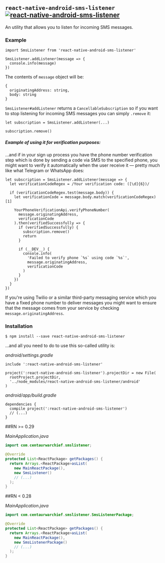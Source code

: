 ## `react-native-android-sms-listener` [![react-native-android-sms-listener](https://badge.fury.io/js/react-native-android-sms-listener.svg)](https://badge.fury.io/js/react-native-android-sms-listener)
An utility that allows you to listen for incoming SMS messages.

### Example
```JS
import SmsListener from 'react-native-android-sms-listener'

SmsListener.addListener(message => {
  console.info(message)
})
```

The contents of `message` object will be:
```JS
{
  originatingAddress: string,
  body: string
}
```

`SmsListener#addListener` returns a `CancellableSubscription` so if you want to stop listening for incoming SMS messages you can simply `.remove` it:

```JS
let subscription = SmsListener.addListener(...)

subscription.remove()
```

##### Example of using it for verification purposes:
...and if in your sign up process you have the phone number verification step which is done by sending a code via SMS to the specified phone, you might want to verify it automatically when the user receive it &mdash; pretty much like what Telegram or WhatsApp does:

```JS
let subscription = SmsListener.addListener(message => {
  let verificationCodeRegex = /Your verification code: ([\d]{6})/

  if (verificationCodeRegex.test(message.body)) {
    let verificationCode = message.body.match(verificationCodeRegex)[1]

    YourPhoneVerificationApi.verifyPhoneNumber(
      message.originatingAddress,
      verificationCode
    ).then(verifiedSuccessfully => {
      if (verifiedSuccessfully) {
        subscription.remove()
        return
      }

      if (__DEV__) {
        console.info(
          'Failed to verify phone `%s` using code `%s`',
          message.originatingAddress,
          verificationCode
        )
      }
    })
  }
})
```

If you're using Twilio or a similar third-party messaging service which you have a fixed phone number to deliver messages you might want to ensure that the message comes from your service by checking `message.originatingAddress`.

### Installation
```SH
$ npm install --save react-native-android-sms-listener
```

...and all you need to do to use this so-called utility is:

*android/settings.gradle*
```Gradle
include ':react-native-android-sms-listener'

project(':react-native-android-sms-listener').projectDir = new File(
  rootProject.projectDir,
  '../node_modules/react-native-android-sms-listener/android'
)
```

*android/app/build.gradle*
```Gradle
dependencies {
  compile project(':react-native-android-sms-listener')
  // (...)
}
```
##RN >= 0.29

*MainApplication.java*
```Java
import com.centaurwarchief.smslistener;
```

```Java
@Override
protected List<ReactPackage> getPackages() {
  return Arrays.<ReactPackage>asList(
    new MainReactPackage(),
    new SmsListener()
    // (...)
  );
}
```

##RN < 0.28

*MainApplication.java*
```Java
import com.centaurwarchief.smslistener.SmsListenerPackage;
```

```Java
@Override
protected List<ReactPackage> getPackages() {
  return Arrays.<ReactPackage>asList(
    new MainReactPackage(),
    new SmsListenerPackage()
    // (...)
  );
}
```
